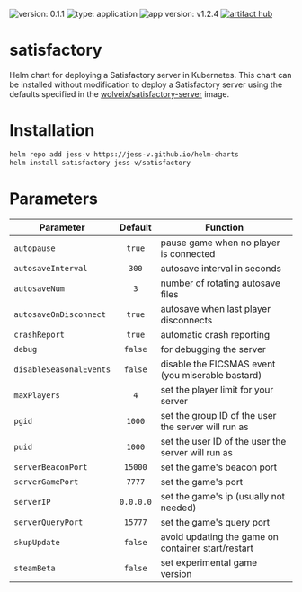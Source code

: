 ![version: 0.1.1](https://img.shields.io/badge/version-0.1.1-informational?style=flat-square) ![type: application](https://img.shields.io/badge/type-application-informational?style=flat-square) ![app version: v1.2.4](https://img.shields.io/badge/app%20version-v1.2.4-informational?style=flat-square) [![artifact hub](https://img.shields.io/badge/artifact%20hub-satisfactory-informational?style=flat-square)](https://artifacthub.io/packages/helm/jess-v-helm-charts/satisfactory)

# satisfactory
 Helm chart for deploying a Satisfactory server in Kubernetes. This chart can be installed without modification to deploy a Satisfactory server using the defaults specified in the [wolveix/satisfactory-server](https://hub.docker.com/r/wolveix/satisfactory-server) image.

# Installation

```sh
helm repo add jess-v https://jess-v.github.io/helm-charts
helm install satisfactory jess-v/satisfactory
```

# Parameters

| Parameter               |  Default  | Function                                            |
| ----------------------- | :-------: | --------------------------------------------------- |
| `autopause`             |   `true`  | pause game when no player is connected              |
| `autosaveInterval`      |   `300`   | autosave interval in seconds                        |
| `autosaveNum`           |    `3`    | number of rotating autosave files                   |
| `autosaveOnDisconnect`  |   `true`  | autosave when last player disconnects               |
| `crashReport`           |   `true`  | automatic crash reporting                           |
| `debug`                 |  `false`  | for debugging the server                            |
| `disableSeasonalEvents` |  `false`  | disable the FICSMAS event (you miserable bastard)   |
| `maxPlayers`            |    `4`    | set the player limit for your server                |
| `pgid`                  |   `1000`  | set the group ID of the user the server will run as |
| `puid`                  |   `1000`  | set the user ID of the user the server will run as  |
| `serverBeaconPort`      |  `15000`  | set the game's beacon port                          |
| `serverGamePort`        |   `7777`  | set the game's port                                 |
| `serverIP`              | `0.0.0.0` | set the game's ip (usually not needed)              |
| `serverQueryPort`       |  `15777`  | set the game's query port                           |
| `skupUpdate`            |  `false`  | avoid updating the game on container start/restart  |
| `steamBeta`             |  `false`  | set experimental game version                       |
